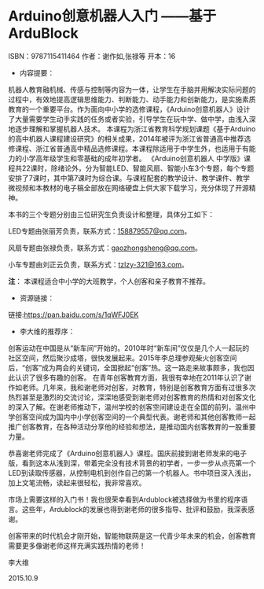# Arduino创意机器人入门 ——基于ArduBlock

ISBN：9787115411464 
作者：谢作如,张禄等 
开本：16 

- 内容提要： 

机器人教育融机械、传感与控制等内容为一体，让学生在手脑并用解决实际问题的过程中，有效地提高逻辑思维能力、判断能力、动手能力和创新能力，是实施素质教育的一个重要平台。作为面向中小学的选修课程，《Arduino创意机器人》设计了大量需要学生动手实践的任务或者实验，引导学生在玩中学、做中学，由浅入深地逐步理解和掌握机器人技术。
本课程为浙江省教育科学规划课题《基于Arduino的高中机器人课程建设研究》的相关成果，2014年被评为浙江省普通高中推荐选修课程、浙江省普通高中精品选修课程。本课程除适用于中学生外，也适用于有能力的小学高年级学生和零基础的成年初学者。
《Arduino创意机器人 中学版》课程共22课时，除绪论外，分为智能LED、智能风扇、智能小车3个专题，每个专题安排了7课时，其中第7课时为综合课。与课程配套的教学设计、教学课件、教学微视频和本教材的电子稿全部放在网络硬盘上供大家下载学习，充分体现了开源精神。

本书的三个专题分别由三位研究生负责设计和整理，具体分工如下：

LED专题由张丽芳负责，联系方式：158879557@qq.com。

风扇专题由张禄负责，联系方式：gaozhongsheng@qq.com。

小车专题由刘正云负责，联系方式：tzlzy-321@163.com。

**注**：
本课程适合中小学的大班教学，个人创客和亲子教育不推荐。

- 资源链接：

链接:https://pan.baidu.com/s/1qWFJ0EK

- 李大维的推荐序：

创客运动在中国是从“新车间”开始的。2010年时“新车间”仅仅是几个人一起玩的社区空间，然后聚沙成塔，很快发展起来。2015年李总理参观柴火创客空间后，“创客”成为两会的关键词，全国掀起“创客”热。这一路走来故事颇多，我也因此认识了很多有趣的创客。
在青年创客教育方面，我很有幸地在2011年认识了谢作如老师。几年来，我和谢老师对创客，对教育，特别是创客教育方面有过很多次热烈甚至是激烈的交流讨论，深深地感受到谢老师对创客教育的热情和对创客文化的深入了解。在谢老师推动下，温州学校的创客空间建设走在全国的前列，温州中学创客空间成为国内中小学创客空间的一个典型代表。谢老师和其他创客教师一起推广创客教育，在各种活动分享他的经验和想法，是推动国内创客教育的一股重要力量。

恭喜谢老师完成了《Arduino创意机器人》课程。国庆前接到谢老师发来的电子版，看到这本从浅到深，带着完全没有技术背景的初学者，一步一步从点亮第一个LED到读取传感器，从控制电机到创作自己的第一个机器人。书中项目深入浅出，加上文笔流畅，读起来很轻松，我非常喜欢。

市场上需要这样的入门书！我也很荣幸看到Ardublock被选择做为书里的程序语言。这些年，Ardublock的发展也得到谢老师的很多指导、批评和鼓励，我深表感谢。

创客带来的时代机会才刚开始，智能物联网是这一代青少年未来的机会，创客教育需要更多像谢老师这样充满实践热情的老师！
 

李大维

2015.10.9
